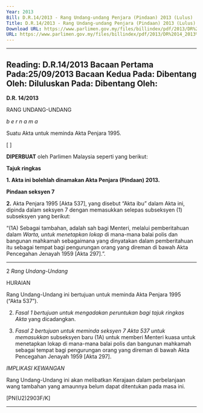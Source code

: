 ```yaml
---
Year: 2013
Bill: D.R.14/2013 - Rang Undang-undang Penjara (Pindaan) 2013 (Lulus)
Title: D.R.14/2013 - Rang Undang-undang Penjara (Pindaan) 2013 (Lulus)
Download URL: https://www.parlimen.gov.my/files/billindex/pdf/2013/DR%2014_2013%20BM.pdf
URL: https://www.parlimen.gov.my/files/billindex/pdf/2013/DR%2014_2013%20BM.pdf
---
```

---
Reading:
D.R.14/2013
Bacaan Pertama Pada:25/09/2013
Bacaan Kedua Pada:
Dibentang Oleh:
Diluluskan Pada:
Dibentang Oleh:
---

**D.R. 14/2013**

RANG UNDANG-UNDANG

_b e r n a m a_

Suatu Akta untuk meminda Akta Penjara 1995.

[ ]

**DIPERBUAT** oleh Parlimen Malaysia seperti yang berikut:

**Tajuk ringkas**

**1. Akta ini bolehlah dinamakan Akta Penjara (Pindaan) 2013.**

**Pindaan seksyen 7**

**2.** Akta Penjara 1995 [Akta 537], yang disebut “Akta ibu” dalam
Akta ini, dipinda dalam seksyen 7 dengan memasukkan selepas
subseksyen (1) subseksyen yang berikut:

“(1A) Sebagai tambahan, adalah sah bagi Menteri, melalui
pemberitahuan dalam _Warta, untuk menetapkan lokap_
di mana-mana balai polis dan bangunan mahkamah sebagaimana
yang dinyatakan dalam pemberitahuan itu sebagai tempat bagi
pengurungan orang yang direman di bawah Akta Pencegahan
Jenayah 1959 [Akta 297].”.


-----

2 _Rang Undang-Undang_

HURAIAN

Rang Undang-Undang ini bertujuan untuk meminda Akta Penjara 1995
(“Akta 537”).

2. _Fasal 1 bertujuan untuk mengadakan peruntukan bagi tajuk ringkas Akta_
yang dicadangkan.

3. _Fasal 2 bertujuan untuk meminda seksyen 7 Akta 537 untuk memasukkan_
subseksyen baru (1A) untuk memberi Menteri kuasa untuk menetapkan lokap
di mana-mana balai polis dan bangunan mahkamah sebagai tempat bagi
pengurungan orang yang direman di bawah Akta Pencegahan Jenayah
1959 [Akta 297].

_IMPLIKASI KEWANGAN_

Rang Undang-Undang ini akan melibatkan Kerajaan dalam perbelanjaan wang
tambahan yang amaunnya belum dapat ditentukan pada masa ini.

[PN(U2)2903F/K]


-----

